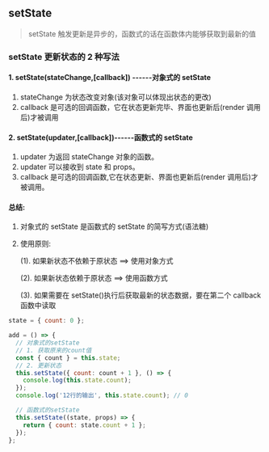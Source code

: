 <!-- @format -->

## setState

> setState 触发更新是异步的，函数式的话在函数体内能够获取到最新的值

### setState 更新状态的 2 种写法

#### 1. setState(stateChange,[callback]) ------对象式的 setState

1. stateChange 为状态改变对象(该对象可以体现出状态的更改)
2. callback 是可选的回调函数，它在状态更新完毕、界面也更新后(render 调用后)才被调用

#### 2. setState(updater,[callback])------函数式的 setState

1. updater 为返回 stateChange 对象的函数。
2. updater 可以接收到 state 和 props。
3. callback 是可选的回调函数,它在状态更新、界面也更新后(render 调用后)才被调用。

#### 总结:

1. 对象式的 setState 是函数式的 setState 的简写方式(语法糖)
2. 使用原则:

   (1). 如果新状态不依赖于原状态 ==> 使用对象方式

   (2). 如果新状态依赖于原状态 ==> 使用函数方式

   (3). 如果需要在 setState()执行后获取最新的状态数据，要在第二个 callback 函数中读取

```jsx
state = { count: 0 };

add = () => {
  // 对象式的setState
  // 1. 获取原来的count值
  const { count } = this.state;
  // 2. 更新状态
  this.setState({ count: count + 1 }, () => {
    console.log(this.state.count);
  });
  console.log('12行的输出', this.state.count); // 0

  // 函数式的setState
  this.setState((state, props) => {
    return { count: state.count + 1 };
  });
};
```
